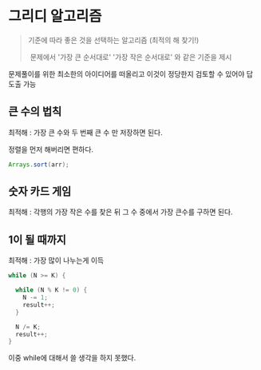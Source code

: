 # 그리디 알고리즘

> 기준에 따라 좋은 것을 선택하는 알고리즘 (최적의 해 찾기!)
>
> ​	문제에서 '가장 큰 순서대로' '가장 작은 순서대로' 와 같은 기준을 제시 



문제풀이를 위한 최소한의 아이디어를 떠올리고 이것이 정당한지 검토할 수 있어야 답 도출 가능



## 큰 수의 법칙

최적해 : 가장 큰 수와 두 번째 큰 수 만 저장하면 된다.



정렬을 먼저 해버리면 편하다.

```java
Arrays.sort(arr);
```



## 숫자 카드 게임

최적해 : 각행의 가장 작은 수를 찾은 뒤 그 수 중에서 가장 큰수를 구하면 된다.



## 1이 될 때까지

최적해 : 가장 많이 나누는게 이득

~~~java
while (N >= K) {

  while (N % K != 0) {
    N -= 1;
    result++;
  }

  N /= K;
  result++;
}
~~~

이중 while에 대해서 쓸 생각을 하지 못했다.

